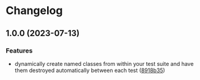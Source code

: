 # Changelog

## 1.0.0 (2023-07-13)


### Features

* dynamically create named classes from within your test suite and have them destroyed automatically between each test ([8918b35](https://github.com/craigulliott/class_spec_helper/commit/8918b35e8a57527c9b95a3ca02d9c3d8526253f7))
